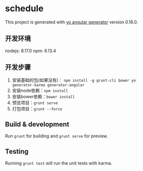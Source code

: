 # schedule

This project is generated with [yo angular generator](https://github.com/yeoman/generator-angular)
version 0.16.0.

## 开发环境
nodejs: 8.17.0
npm: 6.13.4

## 开发步骤
1. 安装基础的包(如果没有)： `npm install -g grunt-cli bower yo generator-karma generator-angular`
2. 安装node依赖：`npm install`
3. 安装bower依赖：`bower install`
4. 预览项目：`grunt serve`
5. 打包项目：`grunt --force`

## Build & development

Run `grunt` for building and `grunt serve` for preview.

## Testing

Running `grunt test` will run the unit tests with karma.
